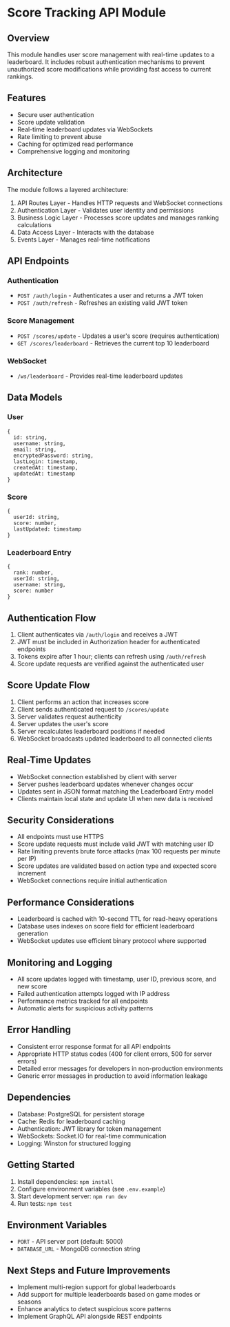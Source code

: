 # Score Tracking API Module

## Overview

This module handles user score management with real-time updates to a leaderboard. It includes robust authentication mechanisms to prevent unauthorized score modifications while providing fast access to current rankings.

## Features

- Secure user authentication
- Score update validation
- Real-time leaderboard updates via WebSockets
- Rate limiting to prevent abuse
- Caching for optimized read performance
- Comprehensive logging and monitoring

## Architecture

The module follows a layered architecture:

1. API Routes Layer - Handles HTTP requests and WebSocket connections
2. Authentication Layer - Validates user identity and permissions
3. Business Logic Layer - Processes score updates and manages ranking calculations
4. Data Access Layer - Interacts with the database
5. Events Layer - Manages real-time notifications

## API Endpoints

### Authentication

- `POST /auth/login` - Authenticates a user and returns a JWT token
- `POST /auth/refresh` - Refreshes an existing valid JWT token

### Score Management

- `POST /scores/update` - Updates a user's score (requires authentication)
- `GET /scores/leaderboard` - Retrieves the current top 10 leaderboard

### WebSocket

- `/ws/leaderboard` - Provides real-time leaderboard updates

## Data Models

### User

```
{
  id: string,
  username: string,
  email: string,
  encryptedPassword: string,
  lastLogin: timestamp,
  createdAt: timestamp,
  updatedAt: timestamp
}
```

### Score

```
{
  userId: string,
  score: number,
  lastUpdated: timestamp
}
```

### Leaderboard Entry

```
{
  rank: number,
  userId: string,
  username: string,
  score: number
}
```

## Authentication Flow

1. Client authenticates via `/auth/login` and receives a JWT
2. JWT must be included in Authorization header for authenticated endpoints
3. Tokens expire after 1 hour; clients can refresh using `/auth/refresh`
4. Score update requests are verified against the authenticated user

## Score Update Flow

1. Client performs an action that increases score
2. Client sends authenticated request to `/scores/update`
3. Server validates request authenticity
4. Server updates the user's score
5. Server recalculates leaderboard positions if needed
6. WebSocket broadcasts updated leaderboard to all connected clients

## Real-Time Updates

- WebSocket connection established by client with server
- Server pushes leaderboard updates whenever changes occur
- Updates sent in JSON format matching the Leaderboard Entry model
- Clients maintain local state and update UI when new data is received

## Security Considerations

- All endpoints must use HTTPS
- Score update requests must include valid JWT with matching user ID
- Rate limiting prevents brute force attacks (max 100 requests per minute per IP)
- Score updates are validated based on action type and expected score increment
- WebSocket connections require initial authentication

## Performance Considerations

- Leaderboard is cached with 10-second TTL for read-heavy operations
- Database uses indexes on score field for efficient leaderboard generation
- WebSocket updates use efficient binary protocol where supported

## Monitoring and Logging

- All score updates logged with timestamp, user ID, previous score, and new score
- Failed authentication attempts logged with IP address
- Performance metrics tracked for all endpoints
- Automatic alerts for suspicious activity patterns

## Error Handling

- Consistent error response format for all API endpoints
- Appropriate HTTP status codes (400 for client errors, 500 for server errors)
- Detailed error messages for developers in non-production environments
- Generic error messages in production to avoid information leakage

## Dependencies

- Database: PostgreSQL for persistent storage
- Cache: Redis for leaderboard caching
- Authentication: JWT library for token management
- WebSockets: Socket.IO for real-time communication
- Logging: Winston for structured logging

## Getting Started

1. Install dependencies: `npm install`
2. Configure environment variables (see `.env.example`)
3. Start development server: `npm run dev`
4. Run tests: `npm test`

## Environment Variables

- `PORT` - API server port (default: 5000)
- `DATABASE_URL` - MongoDB connection string

## Next Steps and Future Improvements

- Implement multi-region support for global leaderboards
- Add support for multiple leaderboards based on game modes or seasons
- Enhance analytics to detect suspicious score patterns
- Implement GraphQL API alongside REST endpoints
